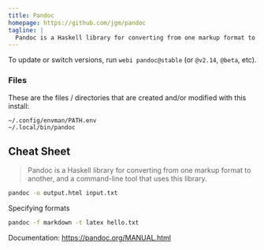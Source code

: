 ```yaml
---
title: Pandoc
homepage: https://github.com/jgm/pandoc
tagline: |
  Pandoc is a Haskell library for converting from one markup format to another.
---
```


To update or switch versions, run `webi pandoc@stable` (or `@v2.14`, `@beta`,
etc).

### Files

These are the files / directories that are created and/or modified with this
install:

```text
~/.config/envman/PATH.env
~/.local/bin/pandoc
```

## Cheat Sheet

> Pandoc is a Haskell library for converting from one markup format to another,
> and a command-line tool that uses this library.

```sh
pandoc -o output.html input.txt
```

Specifying formats

```sh
pandoc -f markdown -t latex hello.txt
```

Documentation: https://pandoc.org/MANUAL.html
